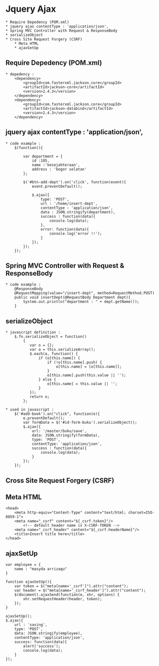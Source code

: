 # Jquery Ajax
	* Require Depedency (POM.xml)
	* jquery ajax contentType : 'application/json',
	* Spring MVC Controller with Request & ResponseBody
	* serializeObject
	* Cross Site Request Forgery (CSRF)
		* Meta HTML
		* ajaxSetUp

## Require Depedency (POM.xml)
	* depedency : 
		<dependency>
			<groupId>com.fasterxml.jackson.core</groupId>
			<artifactId>jackson-core</artifactId>
			<version>2.4.3</version>
		</dependency>
		<dependency>
			<groupId>com.fasterxml.jackson.core</groupId>
			<artifactId>jackson-databind</artifactId>
			<version>2.4.3</version>
		</dependency>
	
## jquery ajax contentType : 'application/json',
	* code example : 
		$(function(){
			
			var department = {
				id :105,
				name :'kesejahteraan',
				address : 'bogor selatan'
			};
			
			$('#btn-add-dept').on('click', function(event){
				event.preventDefault();
				
				$.ajax({
					type: 'POST',
					url : '/home/insert-dept',
					contentType : 'application/json',
					data : JSON.stringify(department),
					success : function(data){
						console.log(data);
					},
					error: function(data){
						console.log('error !!');
					}
				});
			});
		});
	
## Spring MVC Controller with Request & ResponseBody
	* code example : 
		@ResponseBody
		@RequestMapping(value="/insert-dept", method=RequestMethod.POST)
		public void insertDept(@RequestBody Department dept){
			System.out.println("department : " + dept.getName());
		}
		
## serializeObject
	* javascript definition : 
		$.fn.serializeObject = function()
			{
			   var o = {};
			   var a = this.serializeArray();
			   $.each(a, function() {
			       if (o[this.name]) {
			           if (!o[this.name].push) {
			               o[this.name] = [o[this.name]];
			           }
			           o[this.name].push(this.value || '');
			       } else {
			           o[this.name] = this.value || '';
			       }
			   });
			   return o;
			};
			
	* used in javascript : 
		$('#add-book').on("click", function(e){
			e.preventDefault();
			var formData = $('#id-form-buku').serializeObject();
			$.ajax({
				url: '/master/buku/save',
				data: JSON.stringify(formData),
				type: 'POST',
				contentType: 'application/json',
				success : function(data){
					console.log(data);
				}
			});
		});	
		
## Cross Site Request Forgery (CSRF)
## Meta HTML
	<head>
		<meta http-equiv="Content-Type" content="text/html; charset=ISO-8859-1">
		<meta name="_csrf" content="${_csrf.token}"/>
			<!-- default header name is X-CSRF-TOKEN -->
		<meta name="_csrf_header" content="${_csrf.headerName}"/>
		<title>Insert title here</title>
	</head>
	
## ajaxSetUp
	var employee = {
		name : "masyda arrizaqu"
	}
	
	function ajaxSetUp(){
		var token = $("meta[name='_csrf']").attr("content");
		var header = $("meta[name='_csrf_header']").attr("content");
		$(document).ajaxSend(function(e, xhr, options) {
			xhr.setRequestHeader(header, token);
		});
	}
	
	ajaxSetUp();
	$.ajax({
		url : 'saving',
		type: 'POST',
		data: JSON.stringify(employee),
		contentType: 'application/json',
		success: function(data){
			alert('success');
			console.log(data);
		}
	});
